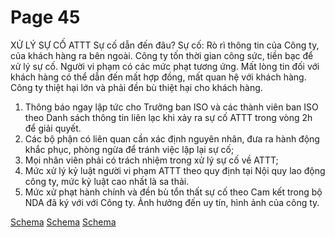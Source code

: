 # Page 45

XỬ LÝ SỰ CỐ ATTT
Sự cố dẫn đến đâu?
Sự cố: Rò rì thông tin của Công
ty, của khách hàng ra bên ngoài.
Công ty tốn thời gian công sức,
tiền bạc để xử lý sự cố. Người vi
phạm có các mức phạt tương ứng.
Mất lòng tin đối với khách hàng
có thể dẫn đến mất hợp đồng, mất
quan hệ với khách hàng.
Công ty thiệt hại lớn và phải đền
bù thiệt hại cho khách hàng.
1. Thông báo ngay lập tức cho Trưởng ban ISO và các thành
viên ban ISO theo Danh sách thông tin liên lạc khi xảy ra sự
cố ATTT trong vòng 2h để giải quyết.
2. Các bộ phận có liên quan cần xác định nguyên nhân, đưa ra
hành động khắc phục, phòng ngừa để tránh việc lặp lại sự cố;
3. Mọi nhân viên phải có trách nhiệm trong xử lý sự cố về
ATTT;
4. Mức xử lý kỷ luật người vi phạm ATTT theo quy định tại Nội
quy lao động công ty, mức kỷ luật cao nhất là sa thải.
5. Mức xử phạt hành chính và đền bù tổn thất sự cố theo Cam
kết trong bộ NDA đã ký với với Công ty.
Ảnh hưởng đến uy tín, hình ảnh
của công ty.

[Schema](page_45_img_0.png)
[Schema](page_45_img_1.png)
[Schema](page_45_img_2.png)
